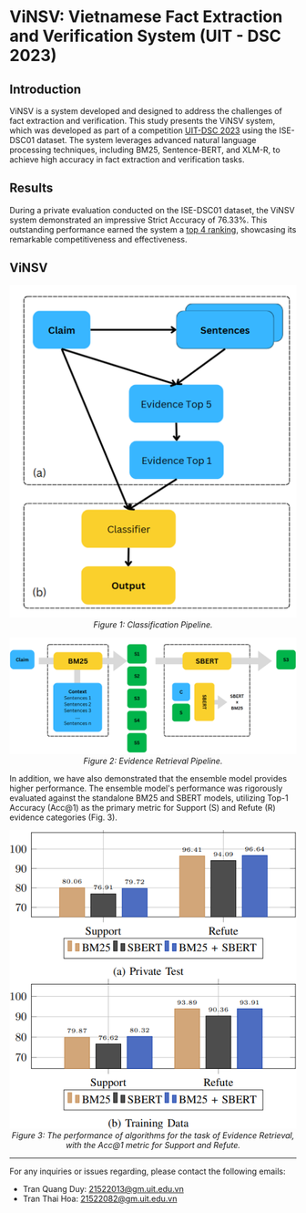 # ViNSV: Vietnamese Fact Extraction and Verification System (UIT - DSC 2023)

## Introduction
ViNSV is a system developed and designed to address the challenges of fact extraction and verification. This study presents the ViNSV system, which was developed as part of a competition [UIT-DSC 2023](https://dsc.uit.edu.vn/) using the ISE-DSC01 dataset. The system leverages advanced natural language processing techniques, including BM25, Sentence-BERT, and XLM-R, to achieve high accuracy in fact extraction and verification tasks.
## Results
During a private evaluation conducted on the ISE-DSC01 dataset, the ViNSV system demonstrated an impressive Strict Accuracy of 76.33%. This outstanding performance earned the system a [top 4 ranking](https://codalab.lisn.upsaclay.fr/competitions/15497#results), showcasing its remarkable competitiveness and effectiveness.

## ViNSV
<p align="center">
    <img src="Pic/CLS.png" width="1000">
        <br>
    <em>Figure 1: Classification Pipeline.</em>
</p>

<p align="center">
    <img src="Pic/Evidence Retrieval.png" width="1000">
        <br>
    <em>Figure 2: Evidence Retrieval Pipeline.</em>
</p>

In addition, we have also demonstrated that the ensemble model provides higher performance. The ensemble model's performance was rigorously evaluated against the standalone BM25 and SBERT models, utilizing Top-1 Accuracy (Acc@1) as the primary metric for Support (S) and Refute (R) evidence categories (Fig. 3).

<p align="center">
    <img src="Pic/multi-stage.png" width="1000">
        <br>
    <em>Figure 3: The performance of algorithms for the task of Evidence
Retrieval, with the Acc@1 metric for Support and Refute.</em>
</p>


---

For any inquiries or issues regarding, please contact the following emails:
- Tran Quang Duy: 21522013@gm.uit.edu.vn
- Tran Thai Hoa: 21522082@gm.uit.edu.vn
